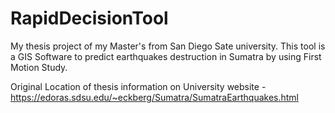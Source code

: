 # RapidDecisionTool
My thesis project of my Master's from San Diego Sate university. This tool is a GIS Software to predict earthquakes destruction in Sumatra by using First Motion Study.

Original Location of thesis information on University website - 
https://edoras.sdsu.edu/~eckberg/Sumatra/SumatraEarthquakes.html


